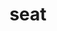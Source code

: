 ---
category: 4-letters
denotation: null
name: seat
reference_link: https://www.etymonline.com/word/seat
root_language: null
root_name: null
title: seat
type: free
word_sums:
- respelling: seat
  sum: 'Seat + '
---
